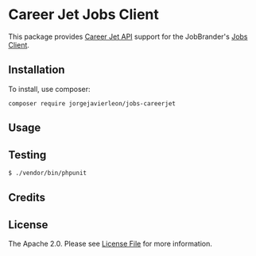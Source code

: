 # Career Jet Jobs Client

This package provides [Career Jet API](http://www.careerjet.com/tools/api/php.html)
support for the JobBrander's [Jobs Client](https://github.com/JobBrander/jobs-common).

## Installation

To install, use composer:

```
composer require jorgejavierleon/jobs-careerjet
```

## Usage


## Testing

``` bash
$ ./vendor/bin/phpunit
```

## Credits

## License

The Apache 2.0. Please see [License File](https://github.com/jorgejavierleon/jobs-careerjet/blob/master/LICENSE.md) for more information.

